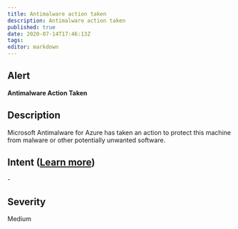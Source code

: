 ```yaml
---
title: Antimalware action taken
description: Antimalware action taken
published: true
date: 2020-07-14T17:46:13Z
tags:
editor: markdown
---
```


## Alert
**Antimalware Action Taken**

## Description
Microsoft Antimalware for Azure has taken an action to protect this machine from malware or other potentially unwanted software.

## Intent ([Learn more](/public/security/alerts/intentions.md))
\-

## Severity
Medium




